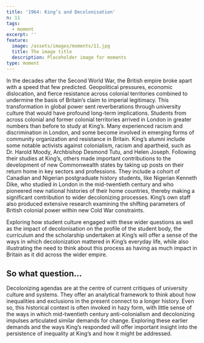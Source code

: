 ```yaml
---
title: '1964: King’s and Decolonisation'
n: 11
tags:
  - moment
excerpt: ''
feature:
  image: /assets/images/moments/11.jpg
  title: The image title
  description: Placeholder image for moments
type: moment
---
```


In the decades after the Second World War, the British empire broke apart with a speed that few predicted. Geopolitical pressures, economic dislocation, and fierce resistance across colonial territories combined to undermine the basis of Britain’s claim to imperial legitimacy. This transformation in global power sent reverberations through university culture that would have profound long-term implications. Students from across colonial and former colonial territories arrived in London in greater numbers than before to study at King’s. Many experienced racism and discrimination in London, and some become involved in emerging forms of community organization and resistance in Britain. King’s alumni include some notable activists against colonialism, racism and apartheid, such as Dr. Harold Moody, Archbishop Desmond Tutu, and Helen Joseph. Following their studies at King’s, others made important contributions to the development of new Commonwealth states by taking up posts on their return home in key sectors and professions. They include a cohort of Canadian and Nigerian postgraduate history students, like Nigerian Kenneth Dike, who studied in London in the mid-twentieth century and who pioneered new national histories of their home countries, thereby making a significant contribution to wider decolonizing processes. King’s own staff also produced extensive research examining the shifting parameters of British colonial power within new Cold War constraints.

Exploring how student culture engaged with these wider questions as well as the impact of decolonisation on the profile of the student body, the curriculum and the scholarship undertaken at King’s will offer a sense of the ways in which decolonization mattered in King’s everyday life, while also illustrating the need to think about this process as having as much impact in Britain as it did across the wider empire.

## So what question...

Decolonizing agendas are at the centre of current critiques of university culture and systems. They offer an analytical framework to think about how inequalities and exclusions in the present connect to a longer history. Even so, this historical context is often invoked in hazy form, with little sense of the ways in which mid-twentieth century anti-colonialism and decolonizing impulses articulated similar demands for change.  Exploring these earlier demands and the ways King’s responded will offer important insight into the persistence of inequality at King’s and how it might be addressed.